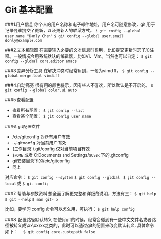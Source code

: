 Git 基本配置
==============
###1.用户信息
你个人的用户名称和电子邮件地址，用户名可随意修改，git 用于记录是谁提交了更新，以及更新人的联系方式。
`$ git config --global user.name "Donly Chan"`
`$ git config --global user.email donly@example.com`
    
###2.文本编辑器
在需要输入必要的文本信息时调用，比如提交更新时忘了加注释。一般情况会用系统默认的编辑器，比如Vi、Vim。当然也可以自定：
`$ git config --global core.editor emacs`

###3.差异分析工具
在解决冲突时经常用到，一般为vimdiff。
`$ git config --global merge.tool vimdiff`
  
###4.自动高亮
很有用的颜色提示，因有些人不喜欢，所以默认是不开启的。
`$ git config --global color.ui auto`
  
###5.查看配置
* 查看所有配置：
 `$ git config --list`
* 查看某个配置：
`$ git config user.name`
  
###6. git配置文件
 * /etc/gitconfig 对所有用户有效
 * ~/.gitconfig 对当前用户有效
 * {工作目录}/.git/config 仅对当前项目有效
 * `$HOME` 或者 C:Documents and Settings/`$USER` 下的.gitconfig
 * git安装目录下的/etc/gitconfig
 * 同上
 
对应命令：
  `$ git config --system`
  `$ git config --global`
  ` $ git config --local` 
  或
  `$ git config`
  
###7. 帮助与参数资料
想全面了解更完整和详细的说明，方法有三：
   `$ git help`
  `$ git --help`
 `$ man git- x`

比如，要学习 config 命令可以怎么用，可执行：
 `$ git help config`
  
###8. 配置路径默认转义
在使用git的时候，经常会碰到有一些中文文件名或者路径被转义成\xx\xx\xx之类的，此时可以通过git的配置来改变默认转义.
具体命令如下：
`  $ git config core.quotepath false`
